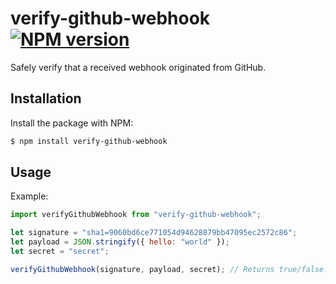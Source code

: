 # verify-github-webhook [![NPM version](http://img.shields.io/npm/v/verify-github-webhook.svg?style=flat-square)](https://www.npmjs.org/package/verify-github-webhook)

Safely verify that a received webhook originated from GitHub.

## Installation

Install the package with NPM:

```bash
$ npm install verify-github-webhook
```

## Usage

Example:

```js
import verifyGithubWebhook from "verify-github-webhook";

let signature = "sha1=9060bd6ce771054d94628879bb47095ec2572c86";
let payload = JSON.stringify({ hello: "world" });
let secret = "secret";

verifyGithubWebhook(signature, payload, secret); // Returns true/false.
```

